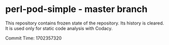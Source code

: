 # perl-pod-simple - master branch

This repository contains frozen state of the repository.
Its history is cleared. It is used only for static code
analysis with Codacy.

Commit Time: 1702357320